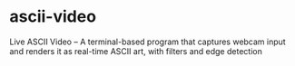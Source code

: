 # ascii-video
Live ASCII Video – A terminal-based program that captures webcam input and renders it as real-time ASCII art, with filters and edge detection
